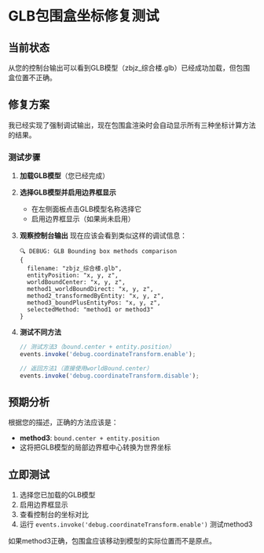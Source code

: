 # GLB包围盒坐标修复测试

## 当前状态

从您的控制台输出可以看到GLB模型（zbjz_综合楼.glb）已经成功加载，但包围盒位置不正确。

## 修复方案

我已经实现了强制调试输出，现在包围盒渲染时会自动显示所有三种坐标计算方法的结果。

### 测试步骤

1. **加载GLB模型**（您已经完成）

2. **选择GLB模型并启用边界框显示**
   - 在左侧面板点击GLB模型名称选择它
   - 启用边界框显示（如果尚未启用）

3. **观察控制台输出**
   现在应该会看到类似这样的调试信息：
   ```
   🔍 DEBUG: GLB Bounding box methods comparison
   {
     filename: "zbjz_综合楼.glb",
     entityPosition: "x, y, z",
     worldBoundCenter: "x, y, z", 
     method1_worldBoundDirect: "x, y, z",
     method2_transformedByEntity: "x, y, z",
     method3_boundPlusEntityPos: "x, y, z",
     selectedMethod: "method1 or method3"
   }
   ```

4. **测试不同方法**
   ```javascript
   // 测试方法3（bound.center + entity.position）
   events.invoke('debug.coordinateTransform.enable');
   
   // 返回方法1（直接使用worldBound.center）  
   events.invoke('debug.coordinateTransform.disable');
   ```

## 预期分析

根据您的描述，正确的方法应该是：
- **method3**: `bound.center + entity.position`
- 这将把GLB模型的局部边界框中心转换为世界坐标

## 立即测试

1. 选择您已加载的GLB模型
2. 启用边界框显示
3. 查看控制台的坐标对比
4. 运行 `events.invoke('debug.coordinateTransform.enable')` 测试method3

如果method3正确，包围盒应该移动到模型的实际位置而不是原点。
